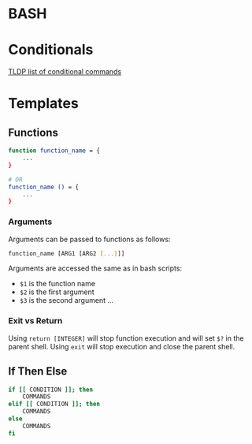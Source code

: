 # BASH

# Conditionals
[TLDP list of conditional commands](https://www.tldp.org/LDP/Bash-Beginners-Guide/html/sect_07_01.html)


# Templates
## Functions
```bash
function function_name = {
    ...
}

# OR
function_name () = {
    ...
}
```

### Arguments
Arguments can be passed to functions as follows:
```bash
function_name [ARG1 [ARG2 [...]]]
```
Arguments are accessed the same as in bash scripts:
* `$1` is the function name
* `$2` is the first argument
* `$3` is the second argument ...

### Exit vs Return
Using `return [INTEGER]` will stop function execution and will set `$?` in the parent shell.
Using `exit` will stop execution and close the parent shell.


## If Then Else
```bash
if [[ CONDITION ]]; then
    COMMANDS
elif [[ CONDITION ]]; then
    COMMANDS
else
    COMMANDS
fi
```
